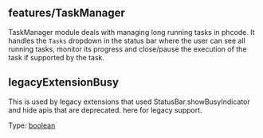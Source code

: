 <!-- Generated by documentation.js. Update this documentation by updating the source code. -->

## features/TaskManager

TaskManager module deals with managing long running tasks in phcode. It handles the `Tasks` dropdown in the status
bar where the user can see all running tasks, monitor its progress and close/pause the execution of the task if
supported by the task.

## legacyExtensionBusy

This is used by legacy extensions that used StatusBar.showBusyIndicator and hide apis that are deprecated.
here for legacy support.

Type: [boolean][1]

[1]: https://developer.mozilla.org/docs/Web/JavaScript/Reference/Global_Objects/Boolean
